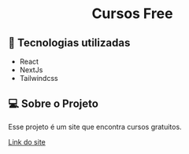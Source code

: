 <h1 align="center"> Cursos Free </h1>

## 🚀 Tecnologias utilizadas

- React
- NextJs
- Tailwindcss

## 💻 Sobre o Projeto

Esse projeto é um site que encontra cursos gratuitos.

<a href="https://cursos-free-02.vercel.app/" target="_blank">
   Link do site
</a>


